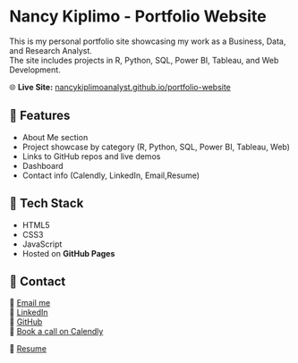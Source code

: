 # Nancy Kiplimo - Portfolio Website

This is my personal portfolio site showcasing my work as a Business, Data, and Research Analyst.  
The site includes projects in R, Python, SQL, Power BI, Tableau, and Web Development.

🌐 **Live Site:** [nancykiplimoanalyst.github.io/portfolio-website](https://nancykiplimoanalyst.github.io/portfolio-website/)  

## 🔹 Features
- About Me section
- Project showcase by category (R, Python, SQL, Power BI, Tableau, Web)
- Links to GitHub repos and live demos
- Dashboard
- Contact info (Calendly, LinkedIn, Email,Resume)

## 🔹 Tech Stack
- HTML5  
- CSS3  
- JavaScript  
- Hosted on **GitHub Pages**

## 🔹 Contact
📧 [Email me](mailto:kiplimonancy888@gmail.com)  
🔗 [LinkedIn](https://www.linkedin.com/in/nancykiplimo/)  
🔗 [GitHub](https://github.com/NancyKiplimoAnalyst)  
📅 [Book a call on Calendly](https://calendly.com/kiplimonancy888/30min)

🔗 [Resume](https://github.com/NancyKiplimoAnalyst/resume-link/blob/main/RESUME-NANCY.pdf)
